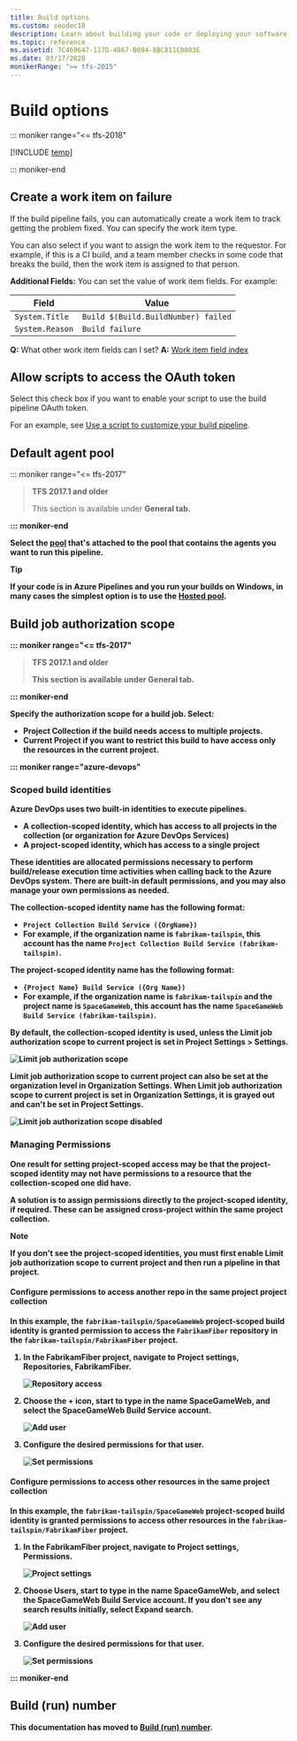 ```yaml
---
title: Build options
ms.custom: seodec18
description: Learn about building your code or deploying your software using build options on Azure Pipelines and Team Foundation Server (TFS).
ms.topic: reference
ms.assetid: 7C469647-117D-4867-B094-8BC811C0003E
ms.date: 03/17/2020
monikerRange: ">= tfs-2015"
---
```


# Build options

::: moniker range="<= tfs-2018"

[!INCLUDE [temp](../includes/concept-rename-note.md)]

::: moniker-end

## Create a work item on failure

If the build pipeline fails, you can automatically create a work item to track getting the problem fixed. You can specify the work item type.

You can also select if you want to assign the work item to the requestor. For example, if this is a CI build, and a team member checks in some code that breaks the build, then the work item is assigned to that person.

**Additional Fields:** You can set the value of work item fields. For example:

| Field           | Value                               |
| --------------- | ----------------------------------- |
| `System.Title`  | `Build $(Build.BuildNumber) failed` |
| `System.Reason` | `Build failure`                     |

**Q:** What other work item fields can I set? **A:** [Work item field index](../../boards/work-items/guidance/work-item-field.md)

## Allow scripts to access the OAuth token

Select this check box if you want to enable your script to use the build pipeline OAuth token.

For an example, see [Use a script to customize your build pipeline](../scripts/powershell.md).

## Default agent pool

::: moniker range="<= tfs-2017"

> **TFS 2017.1 and older**
>
> This section is available under <b>General<b> tab.

::: moniker-end

Select the [pool](../agents/pools-queues.md) that's attached to the pool that contains the agents you want to run this pipeline.

> [!TIP]
> If your code is in Azure Pipelines and you run your builds on Windows, in many cases the simplest option is to use the [Hosted pool](../agents/hosted.md).

## Build job authorization scope

::: moniker range="<= tfs-2017"

> **TFS 2017.1 and older**
>
> This section is available under <b>General<b> tab.

::: moniker-end

Specify the authorization scope for a build job. Select:

- **Project Collection** if the build needs access to multiple projects.
- **Current Project** if you want to restrict this build to have access only the resources in the current project.

::: moniker range="azure-devops"

### Scoped build identities

Azure DevOps uses two built-in identities to execute pipelines.

- A **collection-scoped identity**, which has access to all projects in the collection (or organization for Azure DevOps Services)
- A **project-scoped identity**, which has access to a single project

These identities are allocated permissions necessary to perform build/release execution time activities when calling back to the Azure DevOps system. There are built-in default permissions, and you may also manage your own permissions as needed.

The **collection-scoped identity** name has the following format:

- `Project Collection Build Service ({OrgName})`
- For example, if the organization name is `fabrikam-tailspin`, this account has the name `Project Collection Build Service (fabrikam-tailspin)`.

The **project-scoped identity** name has the following format:

- `{Project Name} Build Service ({Org Name})`
- For example, if the organization name is `fabrikam-tailspin` and the project name is `SpaceGameWeb`, this account has the name `SpaceGameWeb Build Service (fabrikam-tailspin)`.

By default, the collection-scoped identity is used, unless the **Limit job authorization scope to current project** is set in **Project Settings** > **Settings**.

![Limit job authorization scope](media/options/limit-job-authorization-scope.png)

**Limit job authorization scope to current project** can also be set at the organization level in **Organization Settings**. When **Limit job authorization scope to current project** is set in **Organization Settings**, it is grayed out and can't be set in **Project Settings**.

![Limit job authorization scope disabled](media/options/limit-job-authorization-scope-disabled.png)

### Managing Permissions

One result for setting project-scoped access may be that the project-scoped identity may not have permissions to a resource that the collection-scoped one did have.

A solution is to assign permissions directly to the project-scoped identity, if required. These can be assigned cross-project within the same project collection.

> [!NOTE]
> If you don't see the project-scoped identities, you must first enable **Limit job authorization scope to current project** and then run a pipeline in that project.

#### Configure permissions to access another repo in the same project project collection

In this example, the `fabrikam-tailspin/SpaceGameWeb` project-scoped build identity is granted permission to access the `FabrikamFiber` repository in the `fabrikam-tailspin/FabrikamFiber` project.

1. In the **FabrikamFiber** project, navigate to **Project settings**, **Repositories**, **FabrikamFiber**.

   ![Repository access](media/options/allow-repo-access.png)

2. Choose the **+** icon, start to type in the name **SpaceGameWeb**, and select the **SpaceGameWeb Build Service** account.

   ![Add user](media/options/add-build-service-user.png)

3. Configure the desired permissions for that user.

   ![Set permissions](media/options/set-repo-permissions.png)

#### Configure permissions to access other resources in the same project collection

In this example, the `fabrikam-tailspin/SpaceGameWeb` project-scoped build identity is granted permissions to access other resources in the `fabrikam-tailspin/FabrikamFiber` project.

1. In the **FabrikamFiber** project, navigate to **Project settings**, **Permissions**.

   ![Project settings](media/options/project-permissions.png)

2. Choose **Users**, start to type in the name **SpaceGameWeb**, and select the **SpaceGameWeb Build Service** account. If you don't see any search results initially, select **Expand search**.

   ![Add user](media/options/add-build-service-user-project-permissions.png)

3. Configure the desired permissions for that user.

   ![Set permissions](media/options/set-project-permissions.png)

::: moniker-end

## Build (run) number

This documentation has moved to [Build (run) number](../process/run-number.md).
